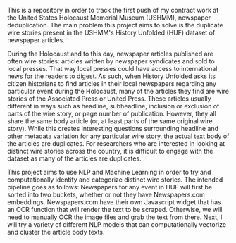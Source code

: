 This is a repository in order to track the first push of my contract work at the United States Holocaust Memorial Museum (USHMM), newspaper deduplication. The main problem this project aims to solve is the duplicate wire stories present in the USHMM's History Unfolded (HUF) dataset of newspaper articles. 

During the Holocaust and to this day, newspaper articles published are often wire stories: articles written by newspaper syndicates and sold to local presses. That way local presses could have access to international news for the readers to digest. As such, when History Unfolded asks its citizen historians to find articles in their local newspapers regarding any particular event during the Holocaust, many of the articles they find are wire stories of the Associated Press or United Press. These articles usually different in ways such as headline, subheadline, inclusion or exclusion of parts of the wire story, or page number of publication. However, they all share the same body article (or, at least parts of the same original wire story). While this creates interesting questions surrounding headline and other metadata variation for any particular wire story, the actual text body of the articles are duplicates. For researchers who are interested in looking at distinct wire stories across the country, it is difficult to engage with the dataset as many of the articles are duplicates.

This project aims to use NLP and Machine Learning in order to try and computationally identify and categorize distinct wire stories. The intended pipeline goes as follows: Newspapers for any event in HUF will first be sorted into two buckets, whether or not they have Newspapers.com embeddings. Newspapers.com have their own Javascript widget that has an OCR function that will render the text to be scraped. Otherwise, we will need to manually OCR the image files and grab the text from there. Next, I will try a variety of different NLP models that can computationally vectorize and cluster the article body texts.

